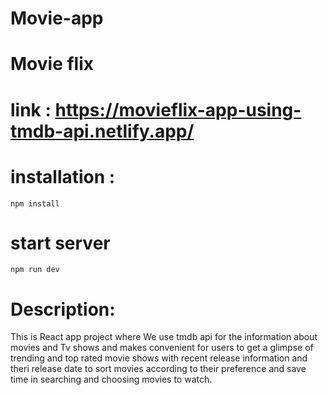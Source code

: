 # Movie-app
# Movie flix


# link : https://movieflix-app-using-tmdb-api.netlify.app/

# installation :
```npm install```
# start server 
```npm run dev ```

# Description:

This is React app project where We use tmdb api for the information about movies and Tv shows and makes convenient for users to get a glimpse of trending and top rated movie shows with recent release information and theri release date to sort movies according to their preference and save time in searching and choosing movies to watch.
